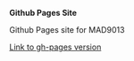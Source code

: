 **Github Pages Site**

Github Pages site for MAD9013

[Link to gh-pages version](https://devaun-mcfarlane.github.io/starter.io/)